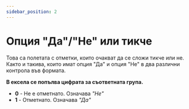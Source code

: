 ```yaml
---
sidebar_position: 2
---
```


# Опция "Да"/"Не" или тикче

Това са полетата с отметки, които очакват да се сложи тикче или не. Както и такива, които имат опция "Да" и опция "Не" в два различни контрола във формата.


**В ексела се попълва цифрата за съответната група.**

- **0** - Не е отметнато. Означава *"Не"*
- **1** - Отметнато. Означава *"Да"*

